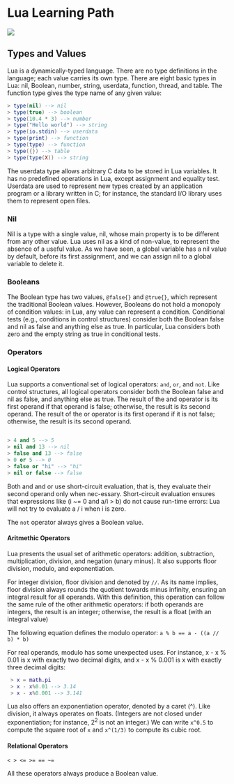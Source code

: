 # Lua Learning Path

![](https://www.lua.org/images/logo.gif) 

## Types and Values

Lua is a dynamically-typed language. There are no type definitions in the language; each value carries its own type.
There are eight basic types in Lua: nil, Boolean, number, string, userdata, function, thread, and table. The function type gives the type name of any given value:

```lua 
> type(nil) --> nil  
> type(true) --> boolean  
> type(10.4 * 3) --> number  
> type("Hello world") --> string  
> type(io.stdin) --> userdata  
> type(print) --> function  
> type(type) --> function  
> type({}) --> table  
> type(type(X)) --> string
```

The userdata type allows arbitrary C data to be stored in Lua variables. It has no predefined operations in Lua, except assignment and equality test. Userdata are used to represent new types created by an application program or a library written in C; for instance, the standard I/O library uses them to represent open files.

### Nil

Nil is a type with a single value, nil, whose main property is to be different from any other value. Lua uses nil as a kind of non-value, to represent the absence of a useful value. As we have seen, a global variable has a nil value by default, before its first assignment, and we can assign nil to a global variable to delete it.

### Booleans 

The Boolean type has two values, `@false{}` and `@true{}`, which represent the traditional Boolean values.
However, Booleans do not hold a monopoly of condition values: in Lua, any value can represent a condition. Conditional tests (e.g., conditions in control structures) consider both the Boolean false and nil as false and anything else as true. In particular, Lua considers both zero and the empty string as true in conditional tests.

### Operators 

#### Logical Operators

Lua supports a conventional set of logical operators: `and`, `or`, and `not`. Like control structures, all logical operators consider both the Boolean false and nil as false, and anything else as true. The result of the and operator is its first operand if that operand is false; otherwise, the result is its second operand. The result of the or operator is its first operand if it is not false; otherwise, the result is its second operand.

```lua

> 4 and 5 --> 5  
> nil and 13 --> nil  
> false and 13 --> false  
> 0 or 5 --> 0  
> false or "hi" --> "hi"  
> nil or false --> false
```

Both and and or use short-circuit evaluation, that is, they evaluate their second operand only when nec-essary. Short-circuit evaluation ensures that expressions like (i ~= 0 and a/i > b) do not cause run-time errors: Lua will not try to evaluate a / i when i is zero.

The `not` operator always gives a Boolean value. 


#### Aritmethic Operators

Lua presents the usual set of arithmetic operators: addition, subtraction, multiplication, division, and negation (unary minus). It also supports floor division, modulo, and exponentiation.

For integer division, floor division and denoted by `//`. As its name implies, floor division always rounds the quotient towards minus infinity, ensuring an integral result for all operands. With this definition, this operation can follow the same rule of the other arithmetic operators: if both operands are integers, the result is an integer; otherwise, the result is a float (with an integral value)

The following equation defines the modulo operator:
 `a % b == a - ((a // b) * b)`

For real operands, modulo has some unexpected uses. For instance, x - x % 0.01 is x with exactly two decimal digits, and x - x % 0.001 is x with exactly three decimal digits:

```lua
 > x = math.pi  
 > x - x%0.01 --> 3.14  
 > x - x%0.001 --> 3.141
```

Lua also offers an exponentiation operator, denoted by a caret (^). Like division, it always operates on floats. (Integers are not closed under exponentiation; for instance, $2^2$ is not an integer.) We can write `x^0.5` to compute the square root of `x` and `x^(1/3)` to compute its cubic root.

#### Relational Operators

`< > <= >= == ~= `

All these operators always produce a Boolean value. 
